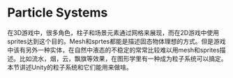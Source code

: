 # Particle Systems
在3D游戏中，很多角色，柱子和场景元素通过网格来展现，而在2D游戏中使用sprites达到这个目的。Mesh和sprtes都能是描述固态物体理想的方式。但是游戏中该有另外一种实体，在自然中液态的不稳定的常常比较难以用mesh和sprites描述。比如流水，烟，云，飘旗等效果，在图形学里有一种成为粒子系统可以搞定。本节讲述Unity的粒子系统和它们能用来做啥。


